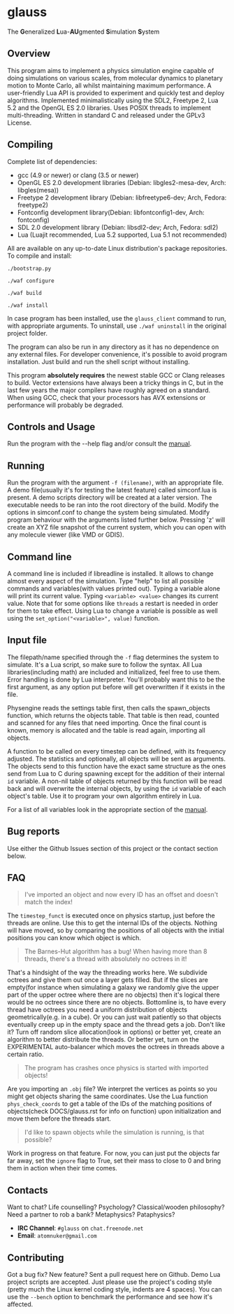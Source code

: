 glauss
======
The **G**eneralized **L**ua-**AU**gmented **S**imulation **S**ystem

Overview
--------
This program aims to implement a physics simulation engine capable of doing simulations on various scales, from molecular dynamics to planetary motion to Monte Carlo, all whilst maintaining maximum performance. A user-friendly Lua API is provided to experiment and quickly test and deploy algorithms. Implemented minimalistically using the SDL2, Freetype 2, Lua 5.2 and the OpenGL ES 2.0 libraries. Uses POSIX threads to implement multi-threading. Written in standard C and released under the GPLv3 License.

Compiling
---------
Complete list of dependencies:

 * gcc (4.9 or newer)  or clang (3.5 or newer)
 * OpenGL ES 2.0 development libraries (Debian: libgles2-mesa-dev, Arch: libgles(mesa))
 * Freetype 2 development library (Debian: libfreetype6-dev; Arch, Fedora: freetype2)
 * Fontconfig development library(Debian: libfontconfig1-dev, Arch: fontconfig)
 * SDL 2.0 development library (Debian: libsdl2-dev; Arch, Fedora: sdl2)
 * Lua (Luajit recommended, Lua 5.2 supported, Lua 5.1 not recommended)

All are available on any up-to-date Linux distribution's package repositories. To compile and install:

`./bootstrap.py`

`./waf configure`

`./waf build`

`./waf install`

In case program has been installed, use the `glauss_client` command to run, with appropriate arguments. To uninstall, use `./waf uninstall` in the original project folder.

The program can also be run in any directory as it has no dependence on any external files. For developer convenience, it's possible to avoid program installation. Just build and run the shell script without installing.

This program **absolutely requires** the newest stable GCC or Clang releases to build. Vector extensions have always been a tricky things in C, but in the last few years the major compilers have roughly agreed on a standard. When using GCC, check that your processors has AVX extensions or performance will probably be degraded.

Controls and Usage
------------------
Run the program with the --help flag and/or consult the [manual](DOCS/glauss.rst#controls).

Running
-------
Run the program with the argument `-f (filename)`, with an appropriate file. A demo file(usually it's for testing the latest feature) called simconf.lua is present. A demo scripts directory will be created at a later version. The executable needs to be ran into the root directory of the build. Modify the options in simconf.conf to change the system being simulated. Modify program behaviour with the arguments listed further below. Pressing 'z' will create an XYZ file snapshot of the current system, which you can open with any molecule viewer (like VMD or GDIS).

Command line
------------
A command line is included if libreadline is installed. It allows to change almost every aspect of the simulation. Type "help" to list all possible commands and variables(with values printed out). Typing a variable alone will print its current value. Typing `<variable> <value>` changes its current value. Note that for some options like `threads` a restart is needed in order for them to take effect. Using Lua to change a variable is possible as well using the `set_option("<variable>", value)` function.

Input file
----------
The filepath/name specified through the `-f` flag determines the system to simulate. It's a Lua script, so make sure to follow the syntax. All Lua libraries(including math) are included and initialized, feel free to use them. Error handling is done by Lua interpreter. You'll probably want this to be the first argument, as any option put before will get overwritten if it exists in the file.

Physengine reads the settings table first, then calls the spawn_objects function, which returns the objects table. That table is then read, counted and scanned for any files that need importing. Once the final count is known, memory is allocated and the table is read again, importing all objects.

A function to be called on every timestep can be defined, with its frequency adjusted. The statistics and optionally, all objects will be sent as arguments. The objects send to this function have the exact same structure as the ones send from Lua to C during spawning except for the addition of their internal `id` variable. A non-nil table of objects returned by this function will be read back and will overwrite the internal objects, by using the `id` variable of each object's table. Use it to program your own algorithm entirely in Lua.

For a list of all variables look in the appropriate section of the [manual](DOCS/glauss.rst#configuration-files).

Bug reports
-----------
Use either the Github Issues section of this project or the contact section below.

FAQ
---
>I've imported an object and now every ID has an offset and doesn't match the index!

The `timestep_funct` is executed once on physics startup, just before the threads are online. Use this to get the internal IDs of the objects. Nothing will have moved, so by comparing the positions of all objects with the initial positions you can know which object is which.

>The Barnes-Hut algorithm has a bug! When having more than 8 threads, there's a thread with absolutely no octrees in it!

That's a hindsight of the way the threading works here. We subdivide octrees and give them out once a layer gets filled. But if the slices are empty(for instance when simulating a galaxy we randomly give the upper part of the upper octree where there are no objects) then it's logical there would be no octrees since there are no objects. Bottomline is, to have every thread have octrees you need a uniform distribution of objects geometrically(e.g. in a cube). Or you can just wait patiently so that objects eventually creep up in the empty space and the thread gets a job. Don't like it? Turn off random slice allocation(look in options) or better yet, create an algorithm to better distribute the threads. Or better yet, turn on the EXPERIMENTAL auto-balancer which moves the octrees in threads above a certain ratio.

>The program has crashes once physics is started with imported objects!

Are you importing an `.obj` file? We interpret the vertices as points so you might get objects sharing the same coordinates. Use the Lua function `phys_check_coords` to get a table of the IDs of the matching positions of objects(check DOCS/glauss.rst for info on function) upon initialization and move them before the threads start.

>I'd like to spawn objects while the simulation is running, is that possible?

Work in progress on that feature. For now, you can just put the objects far far away, set the `ignore` flag to True, set their mass to close to 0 and bring them in action when their time comes.

Contacts
--------
Want to chat? Life counselling? Psychology? Classical/wooden philosophy? Need a partner to rob a bank? Metaphysics? Pataphysics?

 * **IRC Channel**: `#glauss` on `chat.freenode.net`
 * **Email**: `atomnuker@gmail.com`

Contributing
------------
Got a bug fix? New feature? Sent a pull request here on Github. Demo Lua project scripts are accepted. Just please use the project's coding style (pretty much the Linux kernel coding style, indents are 4 spaces). You can use the `--bench` option to benchmark the performance and see how it's affected.
